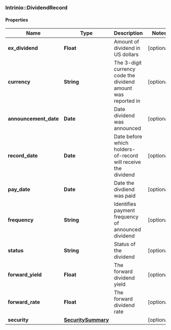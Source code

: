 ### Intrinio::DividendRecord

#### Properties
Name | Type | Description | Notes
------------ | ------------- | ------------- | -------------
**ex_dividend** | **Float** | Amount of dividend in US dollars | [optional] 
**currency** | **String** | The 3-digit currency code the dividend amount was reported in | [optional] 
**announcement_date** | **Date** | Date dividend was announced | [optional] 
**record_date** | **Date** | Date before which holders-of-record will receive the dividend | [optional] 
**pay_date** | **Date** | Date the divdiend was paid | [optional] 
**frequency** | **String** | Identifies payment frequency of announced dividend | [optional] 
**status** | **String** | Status of the dividend | [optional] 
**forward_yield** | **Float** | The forward dividend yield | [optional] 
**forward_rate** | **Float** | The forward dividend rate | [optional] 
**security** | [**SecuritySummary**](SecuritySummary.md) |  | [optional] 


